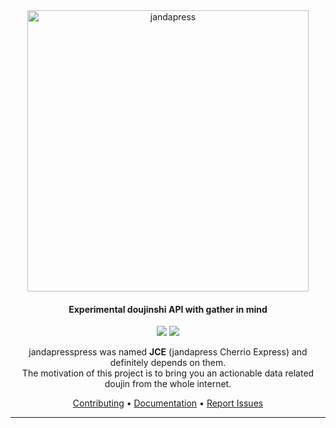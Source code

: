 <div align="center">
<a href="https://janda.mod.land"><img width="450" src="https://cdn.discordapp.com/attachments/952117487166705747/984060462205399050/jandap.png" alt="jandapress"></a>

<h4 align="center">Experimental doujinshi API with gather in mind</h4>
<p align="center">
	<a href="https://github.com/sinkaroid/jandapress/actions/workflows/status.yml"><img src="https://github.com/sinkaroid/jandapress/actions/workflows/status.yml/badge.svg"></a>
	<a href="https://codeclimate.com/github/sinkaroid/jandapress/maintainability"><img src="https://api.codeclimate.com/v1/badges/829b8fe63ab78a425f0b/maintainability" /></a>
</p>

jandapresspress was named **JCE** (jandapress Cherrio Express) and definitely depends on them.  
The motivation of this project is to bring you an actionable data related doujin from the whole internet.

<a href="https://github.com/sinkaroid/jandapress/blob/master/CONTRIBUTING.md">Contributing</a> •
<a href="https://github.com/sinkaroid/jandapress/blob/master/README.md#routing">Documentation</a> •
<a href="https://github.com/sinkaroid/jandapress/issues/new/choose">Report Issues</a>
</div>

---